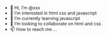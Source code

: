 - 👋 Hi, I’m @xxx
- 👀 I’m interested in html css and javascript
- 🌱 I’m currently learning javascript
- 💞️ I’m looking to collaborate on html and css
- 📫 How to reach me ...

<!---
hermi55/hermi55 is a ✨ special ✨ repository because its `README.md` (this file) appears on your GitHub profile.
You can click the Preview link to take a look at your changes.
--->
